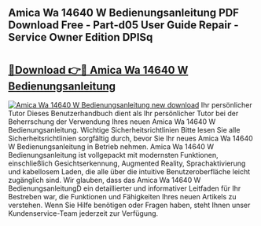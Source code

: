 ## Amica Wa 14640 W Bedienungsanleitung PDF Download Free - Part-d05 User Guide Repair - Service Owner Edition DPISq

# <h2><a href="http://df08vh.blite.top/?on=Amica+Wa+14640+W+Bedienungsanleitung">🔗Download 👉🔴 Amica Wa 14640 W Bedienungsanleitung</a></h2>

[![Amica Wa 14640 W Bedienungsanleitung new download](https://i.imgur.com/lujVjoI.png)](http://df08vh.blite.top/?on=Amica+Wa+14640+W+Bedienungsanleitung)
Ihr persönlicher Tutor Dieses Benutzerhandbuch dient als Ihr persönlicher Tutor bei der Beherrschung der Verwendung Ihres neuen Amica Wa 14640 W Bedienungsanleitung. Wichtige Sicherheitsrichtlinien Bitte lesen Sie alle Sicherheitsrichtlinien sorgfältig durch, bevor Sie Ihr neues Amica Wa 14640 W Bedienungsanleitung in Betrieb nehmen. Amica Wa 14640 W Bedienungsanleitung ist vollgepackt mit modernsten Funktionen, einschließlich Gesichtserkennung, Augmented Reality, Sprachaktivierung und kabellosem Laden, die alle über die intuitive Benutzeroberfläche leicht zugänglich sind. Wir glauben, dass das Amica Wa 14640 W BedienungsanleitungD ein detaillierter und informativer Leitfaden für Ihr Bestreben war, die Funktionen und Fähigkeiten Ihres neuen Artikels zu verstehen. Wenn Sie Hilfe benötigen oder Fragen haben, steht Ihnen unser Kundenservice-Team jederzeit zur Verfügung.
